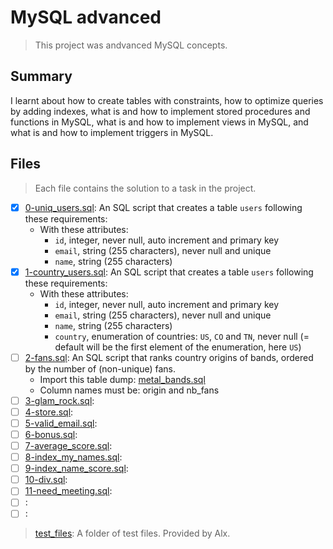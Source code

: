 # MySQL advanced

> This project was andvanced MySQL concepts.

## Summary

I learnt about how to create tables with constraints, how to optimize queries by adding indexes, what is and how to implement stored procedures and functions in MySQL, what is and how to implement views in MySQL, and what is and how to implement triggers in MySQL.

## Files

> Each file contains the solution to a task in the project.

- [x] [0-uniq_users.sql](https://github.com/Ebube-Ochemba/alx-backend-storage/blob/main/0x00-MySQL_Advanced/0-uniq_users.sql): An SQL script that creates a table `users` following these requirements:
    - With these attributes:
      - `id`, integer, never null, auto increment and primary key
      - `email`, string (255 characters), never null and unique
      - `name`, string (255 characters)
- [x] [1-country_users.sql](https://github.com/Ebube-Ochemba/alx-backend-storage/blob/main/0x00-MySQL_Advanced/1-country_users.sql): An SQL script that creates a table `users` following these requirements:
    - With these attributes:
      - `id`, integer, never null, auto increment and primary key
      - `email`, string (255 characters), never null and unique
      - `name`, string (255 characters)
      - `country`, enumeration of countries: `US`, `CO` and `TN`, never null (= default will be the first element of the enumeration, here `US`)
- [ ] [2-fans.sql](https://github.com/Ebube-Ochemba/alx-backend-storage/blob/main/0x00-MySQL_Advanced/2-fans.sql): An SQL script that ranks country origins of bands, ordered by the number of (non-unique) fans.
    - Import this table dump: [metal_bands.sql](./metal_bands.sql)
    - Column names must be: origin and nb_fans
- [ ] [3-glam_rock.sql](https://github.com/Ebube-Ochemba/alx-backend-storage/blob/main/0x00-MySQL_Advanced/3-glam_rock.sql):
- [ ] [4-store.sql](https://github.com/Ebube-Ochemba/alx-backend-storage/blob/main/0x00-MySQL_Advanced/4-store.sql):
- [ ] [5-valid_email.sql](https://github.com/Ebube-Ochemba/alx-backend-storage/blob/main/0x00-MySQL_Advanced/5-valid_email.sql):
- [ ] [6-bonus.sql](https://github.com/Ebube-Ochemba/alx-backend-storage/blob/main/0x00-MySQL_Advanced/6-bonus.sql):
- [ ] [7-average_score.sql](https://github.com/Ebube-Ochemba/alx-backend-storage/blob/main/0x00-MySQL_Advanced/7-average_score.sql):
- [ ] [8-index_my_names.sql](https://github.com/Ebube-Ochemba/alx-backend-storage/blob/main/0x00-MySQL_Advanced/8-index_my_names.sql):
- [ ] [9-index_name_score.sql](https://github.com/Ebube-Ochemba/alx-backend-storage/blob/main/0x00-MySQL_Advanced/9-index_name_score.sql):
- [ ] [10-div.sql](https://github.com/Ebube-Ochemba/alx-backend-storage/blob/main/0x00-MySQL_Advanced/10-div.sql):
- [ ] [11-need_meeting.sql](https://github.com/Ebube-Ochemba/alx-backend-storage/blob/main/0x00-MySQL_Advanced/11-need_meeting.sql):
- [ ] [](https://github.com/Ebube-Ochemba/alx-backend-storage/blob/main/0x00-MySQL_Advanced/):
- [ ] [](https://github.com/Ebube-Ochemba/alx-backend-storage/blob/main/0x00-MySQL_Advanced/):

> [test_files](): A folder of test files. Provided by Alx.
